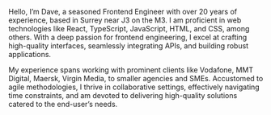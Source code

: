 Hello, I&rsquo;m Dave, a seasoned Frontend Engineer with over 20 years of experience, based in Surrey
near J3 on the M3. I am proficient in web technologies like React, TypeScript, JavaScript, HTML, and
CSS, among others. With a deep passion for frontend engineering, I excel at crafting high-quality
interfaces, seamlessly integrating APIs, and building robust applications.

My experience spans working with prominent clients like Vodafone, MMT Digital, Maersk, Virgin Media,
to smaller agencies and SMEs. Accustomed to agile methodologies, I thrive in collaborative settings,
effectively navigating time constraints, and am devoted to delivering high-quality solutions catered
to the end-user&rsquo;s needs.
